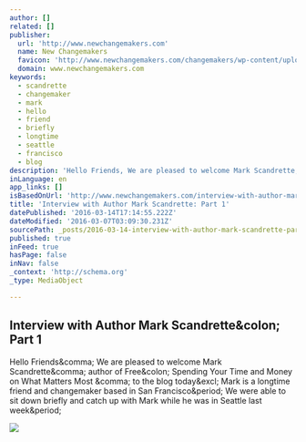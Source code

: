 ```yaml
---
author: []
related: []
publisher:
  url: 'http://www.newchangemakers.com'
  name: New Changemakers
  favicon: 'http://www.newchangemakers.com/changemakers/wp-content/uploads/2016/02/LLYGD.ico'
  domain: www.newchangemakers.com
keywords:
  - scandrette
  - changemaker
  - mark
  - hello
  - friend
  - briefly
  - longtime
  - seattle
  - francisco
  - blog
description: 'Hello Friends, We are pleased to welcome Mark Scandrette, author of Free: Spending Your Time and Money on What Matters Most , to the blog today! Mark is a longtime friend and changemaker based in San Francisco. We were able to sit down briefly and catch up with Mark while he was in Seattle last week.'
inLanguage: en
app_links: []
isBasedOnUrl: 'http://www.newchangemakers.com/interview-with-author-mark-scandrette-part-1/'
title: 'Interview with Author Mark Scandrette: Part 1'
datePublished: '2016-03-14T17:14:55.222Z'
dateModified: '2016-03-07T03:09:30.231Z'
sourcePath: _posts/2016-03-14-interview-with-author-mark-scandrette-part-1.md
published: true
inFeed: true
hasPage: false
inNav: false
_context: 'http://schema.org'
_type: MediaObject

---
```

<article style=""><h1>Interview with Author Mark Scandrette&amp;colon; Part 1</h1><p>Hello Friends&amp;comma; We are pleased to welcome Mark Scandrette&amp;comma; author of Free&amp;colon; Spending Your Time and Money on What Matters Most &amp;comma; to the blog today&amp;excl; Mark is a longtime friend and changemaker based in San Francisco&amp;period; We were able to sit down briefly and catch up with Mark while he was in Seattle last week&amp;period;</p><img src="https://s0.wp.com/i/blank.jpg" /></article>